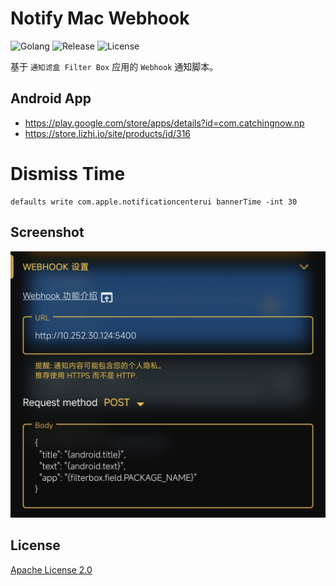 # Notify Mac Webhook

![Golang](https://img.shields.io/github/actions/workflow/status/starudream/notify-mac-webhook/golang.yml?label=golang&style=for-the-badge)
![Release](https://img.shields.io/github/v/release/starudream/notify-mac-webhook?include_prereleases&sort=semver&style=for-the-badge)
![License](https://img.shields.io/github/license/starudream/notify-mac-webhook?style=for-the-badge)

基于 `通知滤盒 Filter Box` 应用的 `Webhook` 通知脚本。

## Android App

- https://play.google.com/store/apps/details?id=com.catchingnow.np
- https://store.lizhi.io/site/products/id/316

# Dismiss Time

```shell
defaults write com.apple.notificationcenterui bannerTime -int 30
```

## Screenshot

![screenshot](./docs/app.jpg)

## License

[Apache License 2.0](./LICENSE)
